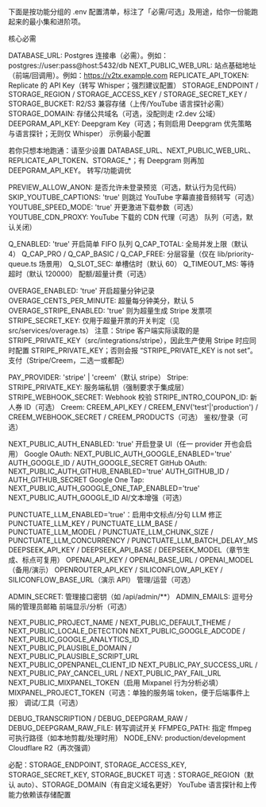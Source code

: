 下面是按功能分组的 .env 配置清单，标注了「必需/可选」及用途，给你一份能跑起来的最小集和进阶项。

核心必需

DATABASE_URL: Postgres 连接串（必需）。例如：postgres://user:pass@host:5432/db
NEXT_PUBLIC_WEB_URL: 站点基础地址（前端/回调用）。例如：https://v2tx.example.com
REPLICATE_API_TOKEN: Replicate 的 API Key（转写 Whisper；强烈建议配置）
STORAGE_ENDPOINT / STORAGE_REGION / STORAGE_ACCESS_KEY / STORAGE_SECRET_KEY / STORAGE_BUCKET: R2/S3 兼容存储（上传/YouTube 语言探针必需）
STORAGE_DOMAIN: 存储公共域名（可选，没配则走 r2.dev 公域）
DEEPGRAM_API_KEY: Deepgram Key（可选；有则启用 Deepgram 优先策略与语言探针；无则仅 Whisper）
示例最小配置

若你只想本地跑通：请至少设置 DATABASE_URL、NEXT_PUBLIC_WEB_URL、REPLICATE_API_TOKEN、STORAGE_*；有 Deepgram 则再加 DEEPGRAM_API_KEY。
转写/功能调优

PREVIEW_ALLOW_ANON: 是否允许未登录预览（可选，默认行为见代码）
SKIP_YOUTUBE_CAPTIONS: 'true' 则跳过 YouTube 字幕直接音频转写（可选）
YOUTUBE_SPEED_MODE: 'true' 开更激进下载参数（可选）
YOUTUBE_CDN_PROXY: YouTube 下载的 CDN 代理（可选）
队列（可选，默认关闭）

Q_ENABLED: 'true' 开启简单 FIFO 队列
Q_CAP_TOTAL: 全局并发上限（默认 4）
Q_CAP_PRO / Q_CAP_BASIC / Q_CAP_FREE: 分层容量（仅在 lib/priority-queue.ts 场景用）
Q_SLOT_SEC: 单槽估时（默认 60）
Q_TIMEOUT_MS: 等待超时（默认 120000）
配额/超量计费（可选）

OVERAGE_ENABLED: 'true' 开启超量分钟记录
OVERAGE_CENTS_PER_MINUTE: 超量每分钟美分，默认 5
OVERAGE_STRIPE_ENABLED: 'true' 则为超量生成 Stripe 发票项
STRIPE_SECRET_KEY: 仅用于超量开票的开关判定（见 src/services/overage.ts）
注意：Stripe 客户端实际读取的是 STRIPE_PRIVATE_KEY（src/integrations/stripe），因此生产使用 Stripe 时应同时配置 STRIPE_PRIVATE_KEY；否则会报 “STRIPE_PRIVATE_KEY is not set”。
支付（Stripe/Creem，二选一或都配）

PAY_PROVIDER: 'stripe' | 'creem'（默认 stripe）
Stripe:
STRIPE_PRIVATE_KEY: 服务端私钥（强制要求于集成层）
STRIPE_WEBHOOK_SECRET: Webhook 校验
STRIPE_INTRO_COUPON_ID: 新人券 ID（可选）
Creem:
CREEM_API_KEY / CREEM_ENV('test'|'production') / CREEM_WEBHOOK_SECRET / CREEM_PRODUCTS（可选）
鉴权/登录（可选）

NEXT_PUBLIC_AUTH_ENABLED: 'true' 开启登录 UI（任一 provider 开也会启用）
Google OAuth:
NEXT_PUBLIC_AUTH_GOOGLE_ENABLED='true'
AUTH_GOOGLE_ID / AUTH_GOOGLE_SECRET
GitHub OAuth:
NEXT_PUBLIC_AUTH_GITHUB_ENABLED='true'
AUTH_GITHUB_ID / AUTH_GITHUB_SECRET
Google One Tap:
NEXT_PUBLIC_AUTH_GOOGLE_ONE_TAP_ENABLED='true'
NEXT_PUBLIC_AUTH_GOOGLE_ID
AI/文本增强（可选）

PUNCTUATE_LLM_ENABLED='true'：启用中文标点/分句 LLM 修正
PUNCTUATE_LLM_KEY / PUNCTUATE_LLM_BASE / PUNCTUATE_LLM_MODEL / PUNCTUATE_LLM_CHUNK_SIZE / PUNCTUATE_LLM_CONCURRENCY / PUNCTUATE_LLM_BATCH_DELAY_MS
DEEPSEEK_API_KEY / DEEPSEEK_API_BASE / DEEPSEEK_MODEL（章节生成、标点可复用）
OPENAI_API_KEY / OPENAI_BASE_URL / OPENAI_MODEL（备用/演示）
OPENROUTER_API_KEY / SILICONFLOW_API_KEY / SILICONFLOW_BASE_URL（演示 API）
管理/运营（可选）

ADMIN_SECRET: 管理接口密钥（如 /api/admin/**）
ADMIN_EMAILS: 逗号分隔的管理员邮箱
前端显示/分析（可选）

NEXT_PUBLIC_PROJECT_NAME / NEXT_PUBLIC_DEFAULT_THEME / NEXT_PUBLIC_LOCALE_DETECTION
NEXT_PUBLIC_GOOGLE_ADCODE / NEXT_PUBLIC_GOOGLE_ANALYTICS_ID
NEXT_PUBLIC_PLAUSIBLE_DOMAIN / NEXT_PUBLIC_PLAUSIBLE_SCRIPT_URL
NEXT_PUBLIC_OPENPANEL_CLIENT_ID
NEXT_PUBLIC_PAY_SUCCESS_URL / NEXT_PUBLIC_PAY_CANCEL_URL / NEXT_PUBLIC_PAY_FAIL_URL
NEXT_PUBLIC_MIXPANEL_TOKEN（启用 Mixpanel 行为分析必填）
MIXPANEL_PROJECT_TOKEN（可选：单独的服务端 token，便于后端事件上报）
调试/工具（可选）

DEBUG_TRANSCRIPTION / DEBUG_DEEPGRAM_RAW / DEBUG_DEEPGRAM_RAW_FILE: 转写调试开关
FFMPEG_PATH: 指定 ffmpeg 可执行路径（如本地剪裁/处理时用）
NODE_ENV: production/development
Cloudflare R2（再次强调）

必配：STORAGE_ENDPOINT, STORAGE_ACCESS_KEY, STORAGE_SECRET_KEY, STORAGE_BUCKET
可选：STORAGE_REGION（默认 auto）、STORAGE_DOMAIN（有自定义域名更好）
YouTube 语言探针和上传能力依赖该存储配置
